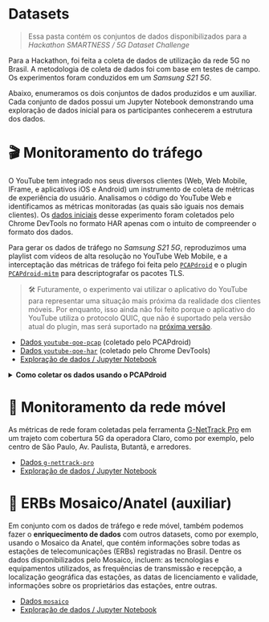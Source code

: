 # Datasets
> Essa pasta contém os conjuntos de dados disponibilizados para a _Hackathon SMARTNESS / 5G Dataset Challenge_

Para a Hackathon, foi feita a coleta de dados de utilização da rede 5G no Brasil. A metodologia de coleta de dados foi com base em testes de campo. Os experimentos foram conduzidos em um _Samsung S21 5G_.

Abaixo, enumeramos os dois conjuntos de dados produzidos e um auxiliar. Cada conjunto de dados possui um Jupyter Notebook demonstrando uma exploração de dados inicial para os participantes conhecerem a estrutura dos dados.

# 🎬 Monitoramento do tráfego
O YouTube tem integrado nos seus diversos clientes (Web, Web Mobile, IFrame, e aplicativos iOS e Android) um instrumento de coleta de métricas de experiência do usuário. Analisamos o código do YouTube Web e identificamos as métricas monitoradas (as quais são iguais nos demais clientes). Os [dados iniciais](./youtube-qoe-har) desse experimento foram coletados pelo Chrome DevTools no formato HAR apenas com o intuito de compreender o formato dos dados.

Para gerar os dados de tráfego no _Samsung S21 5G_, reproduzimos uma playlist com vídeos de alta resolução no YouTube Web Mobile, e a interceptação das métricas de tráfego foi feita pelo [`PCAPdroid`](https://github.com/emanuele-f/PCAPdroid) e o plugin [`PCAPdroid-mitm`](https://github.com/emanuele-f/PCAPdroid-mitm) para descriptografar os pacotes TLS.

> 🛠️ Futuramente, o experimento vai utilizar o aplicativo do YouTube para representar uma situação mais próxima da realidade dos clientes móveis. Por enquanto, isso ainda não foi feito porque o aplicativo do YouTube utiliza o protocolo QUIC, que não é suportado pela versão atual do plugin, mas será suportado na [próxima versão](https://github.com/mitmproxy/mitmproxy/blob/main/CHANGELOG.md#unreleased-mitmproxy-next).

- [Dados `youtube-qoe-pcap`](./youtube-qoe-pcap) (coletado pelo PCAPdroid)
- [Dados `youtube-qoe-har`](./youtube-qoe-har) (coletado pelo Chrome DevTools)
- [Exploração de dados / Jupyter Notebook](./youtube-qoe.ipynb)

<details>
<summary><b>Como coletar os dados usando o PCAPdroid</b></summary>

## Configurar a descriptografia TLS
- Na seção *Traffic inspection* nas configurações do PCAPdroid (ícone ⚙️ no canto superior direito), habilite *TLS decryption*
- Na primeira vez que a descriptografia for habilitada, será aberto o menu para configuração do plugin. Os passos incluem:
    1. Baixar e instalar o addon `PCAPdroid-mitm`
    2. Autorizar o PCAPdroid a controlar o addon
    3. Instalar o certificado de autoridade (CA) do PCAPdroid

## Configuração inicial
- Na seção _Traffic inspection_ nas configurações do PCAPdroid (ícone ⚙️ no canto superior direito), desabilite a opção _Full payload_
- Na seção _Capture_ nas configurações do PCAPdroid, habilite a opção _PCAPdroid trailer_
- Defina o formato da captura de tráfego (_traffic dump format_) como _PCAP file_
- Selecione o aplicativo que vai capturar o tráfego (nesse caso, o navegador que vai abrir o YouTube Web Mobile. Exemplo: Google Chrome, Firefox, Samsung Internet)

## Capturar e exportar
- Entre no aplicativo PCAPdroid
- Selecione _Ready_
- Inicie a geração de tráfego. Nesse momento, é possível sair do aplicativo
- ...
- Para finalizar a captura de tráfego, entre novamente no PCAPdroid
- Pressione o botão de parar (ícone ⬜ no canto superior direito)
- Pressione _OK_ no diálogo informando que o tráfego foi salvo
- Se for gerado um arquivo com chaves SSL `sslkeylogfile.txt`, um diálogo será aberto para salvá-lo:
    - Vá para a pasta na qual o arquivo derá ser salvo, como em `~/Download/PCAPdroid` (o mesmo local que as capturas PCAP são salvas)
    - Selecione o arquivo de captura PCAP mais recente para copiar seu nome (para facilitar a identificação posterior)
    - Edite a extensão `.pcap` para `.txt` do arquivo a ser salvo
    - Salve

## Juntar `sslkeylogfile.txt` e `.pcap` em um único arquivo `.pcapng`

Para juntar os dois arquivos `sslkeylogfile.txt` e `.pcap` em um único arquivo `.pcapng`, podemos utilizar o programa de linha de comando `editcap` (que pode ser obtido ao instalar o `tshark`).

Se o arquivo de chaves SSL e PCAP possuem o mesmo nome, basta usar uma variável com o nome da captura:
```bash
filename=PCAPdroid_17_Feb_02_19_56
editcap --inject-secrets tls,${filename}.txt ${filename}.pcap ${filename}.pcapng
```

Alternativamente, podemos informar os diferentes nomes individualmente:
```bash
editcap --inject-secrets tls,sslkeylogfile_abc.txt captura_abc.pcap captura_e_sslkeys_abc.pcapng
```

</details>

# 📶 Monitoramento da rede móvel
As métricas de rede foram coletadas pela ferramenta [G-NetTrack Pro](https://gyokovsolutions.com/manual-g-nettrack/) em um trajeto com cobertura 5G da operadora Claro, como por exemplo, pelo centro de São Paulo, Av. Paulista, Butantã, e arredores.

- [Dados `g-nettrack-pro`](./g-nettrack-pro)
- [Exploração de dados / Jupyter Notebook](./g-nettrack-pro.ipynb)

# 📡 ERBs Mosaico/Anatel (auxiliar)
Em conjunto com os dados de tráfego e rede móvel, também podemos fazer o **enriquecimento de dados** com outros datasets, como por exemplo, usando o Mosaico da Anatel, que contém informações sobre todas as estações de telecomunicações (ERBs) registradas no Brasil. Dentre os dados disponibilizados pelo Mosaico, incluem: as tecnologias e equipamentos utilizados, as frequências de transmissão e recepção, a localização geográfica das estações, as datas de licenciamento e validade, informações sobre os proprietários das estações, entre outras.

- [Dados `mosaico`](./mosaico)
- [Exploração de dados / Jupyter Notebook](./mosaico.ipynb)
